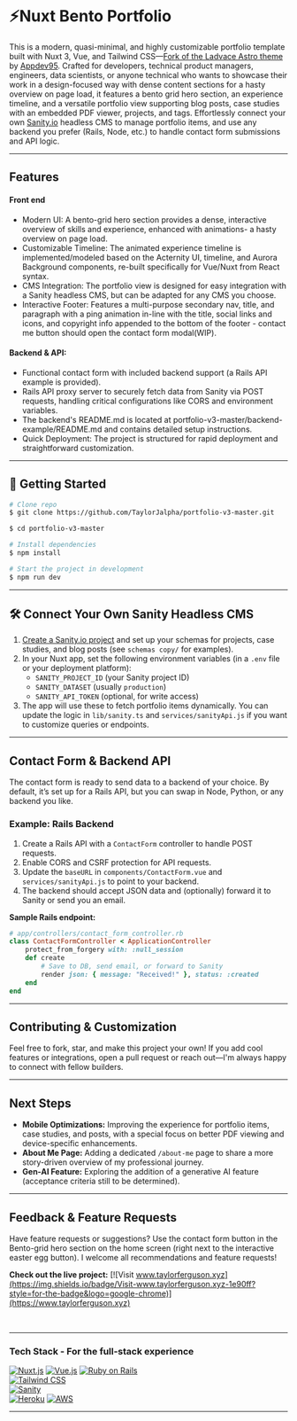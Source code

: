# ⚡️Nuxt Bento Portfolio

This is a modern, quasi-minimal, and highly customizable portfolio template built with Nuxt 3, Vue, and Tailwind CSS—[Fork of the Ladvace Astro theme]( https://github.com/Ladvace/astro-bento-portfolio) by [Appdev95](https://github.com/apdev95/bento-portfolio-nuxt ). Crafted for developers, technical product managers, engineers, data scientists, or anyone technical who wants to showcase their work in a design-focused way with dense content sections for a hasty overview on page load, it features a bento grid hero section, an experience timeline, and a versatile portfolio view supporting blog posts, case studies with an embedded PDF viewer, projects, and tags. Effortlessly connect your own [Sanity.io](https://www.sanity.io/) headless CMS to manage portfolio items, and use any backend you prefer (Rails, Node, etc.) to handle contact form submissions and API logic.

---

## Features

#### Front end 

- Modern UI: A bento-grid hero section provides a dense, interactive overview of skills and experience, enhanced with animations- a hasty overview on page load.
- Customizable Timeline: The animated experience timeline is implemented/modeled based on the Acternity UI, timeline, and Aurora Background components, re-built specifically for Vue/Nuxt from React syntax.
- CMS Integration: The portfolio view is designed for easy integration with a Sanity headless CMS, but can be adapted for any CMS you choose.
- Interactive Footer: Features a multi-purpose secondary nav, title, and paragraph with a ping animation in-line with the title, social links and icons, and copyright info appended to the bottom of the footer - contact me button should open the contact form modal(WIP). 

#### Backend & API:

- Functional contact form with included backend support (a Rails API example is provided).
- Rails API proxy server to securely fetch data from Sanity via POST requests, handling critical configurations like CORS and environment variables.
- The backend's README.md is located at portfolio-v3-master/backend-example/README.md and contains detailed setup instructions.
- Quick Deployment: The project is structured for rapid deployment and straightforward customization.

---

## 🚀 Getting Started

```bash
# Clone repo
$ git clone https://github.com/TaylorJalpha/portfolio-v3-master.git
```

```bash
$ cd portfolio-v3-master
```

```bash
# Install dependencies
$ npm install
```

```bash
# Start the project in development
$ npm run dev
```

---

## 🛠️ Connect Your Own Sanity Headless CMS

1. [Create a Sanity.io project](https://www.sanity.io/get-started) and set up your schemas for projects, case studies, and blog posts (see `schemas copy/` for examples).
2. In your Nuxt app, set the following environment variables (in a `.env` file or your deployment platform):
	 - `SANITY_PROJECT_ID` (your Sanity project ID)
	 - `SANITY_DATASET` (usually `production`)
	 - `SANITY_API_TOKEN` (optional, for write access)
3. The app will use these to fetch portfolio items dynamically. You can update the logic in `lib/sanity.ts` and `services/sanityApi.js` if you want to customize queries or endpoints.

---

## Contact Form & Backend API

The contact form is ready to send data to a backend of your choice. By default, it’s set up for a Rails API, but you can swap in Node, Python, or any backend you like.

### Example: Rails Backend

1. Create a Rails API with a `ContactForm` controller to handle POST requests.
2. Enable CORS and CSRF protection for API requests.
3. Update the `baseURL` in `components/ContactForm.vue` and `services/sanityApi.js` to point to your backend.
4. The backend should accept JSON data and (optionally) forward it to Sanity or send you an email.

**Sample Rails endpoint:**

```ruby
# app/controllers/contact_form_controller.rb
class ContactFormController < ApplicationController
	protect_from_forgery with: :null_session
	def create
		# Save to DB, send email, or forward to Sanity
		render json: { message: "Received!" }, status: :created
	end
end
```

---

## Contributing & Customization

Feel free to fork, star, and make this project your own! If you add cool features or integrations, open a pull request or reach out—I'm always happy to connect with fellow builders.

---

## Next Steps

- **Mobile Optimizations:** Improving the experience for portfolio items, case studies, and posts, with a special focus on better PDF viewing and device-specific enhancements.
- **About Me Page:** Adding a dedicated `/about-me` page to share a more story-driven overview of my professional journey.
- **Gen-AI Feature:** Exploring the addition of a generative AI feature (acceptance criteria still to be determined).

---

## Feedback & Feature Requests

Have feature requests or suggestions? Use the contact form button in the Bento-grid hero section on the home screen (right next to the interactive easter egg button). I welcome all recommendations and feature requests!

**Check out the live project:** [![Visit www.taylorferguson.xyz](https://img.shields.io/badge/Visit-www.taylorferguson.xyz-1e90ff?style=for-the-badge&logo=google-chrome)](https://www.taylorferguson.xyz)

<br>

---


### Tech Stack - For the full-stack experience

<a href="https://nuxt.com/" style="display:inline-block;">
	<img src="https://img.shields.io/badge/Nuxt.js-00C58E?style=for-the-badge&logo=nuxt.js&logoColor=white" alt="Nuxt.js"/>
</a>
<a href="https://vuejs.org/" style="display:inline-block;">
	<img src="https://img.shields.io/badge/Vue.js-35495E?style=for-the-badge&logo=vue.js&logoColor=4FC08D" alt="Vue.js"/>
</a>
<a href="https://rubyonrails.org/" style="display:inline-block;">
	<img src="https://img.shields.io/badge/Ruby_on_Rails-CC0000?style=for-the-badge&logo=ruby-on-rails&logoColor=white" alt="Ruby on Rails"/>
</a>
<br>
<a href="https://tailwindcss.com/" style="display:inline-block;">
	<img src="https://img.shields.io/badge/Tailwind_CSS-38B2AC?style=for-the-badge&logo=tailwind-css&logoColor=white" alt="Tailwind CSS"/>
</a>
<br>
<a href="https://www.sanity.io/" style="display:inline-block;">
	<img src="https://img.shields.io/badge/Sanity-EF3A37?style=for-the-badge&logo=sanity&logoColor=white" alt="Sanity"/>
</a>
<br>
<a href='https://www.heroku.com/' style="display:inline-block;"> 
	<img src='https://img.shields.io/badge/Heroku-430098?style=for-the-badge&logo=heroku&logoColor=white' alt='Heroku'/>
</a>

<a href="https://aws.amazon.com/" style="display:inline-block;"> 
	<img src="https://img.shields.io/badge/AWS-232F3E?style=for-the-badge&logo=amazon-aws&logoColor=FF9900" alt="AWS"/>
</a>

---


